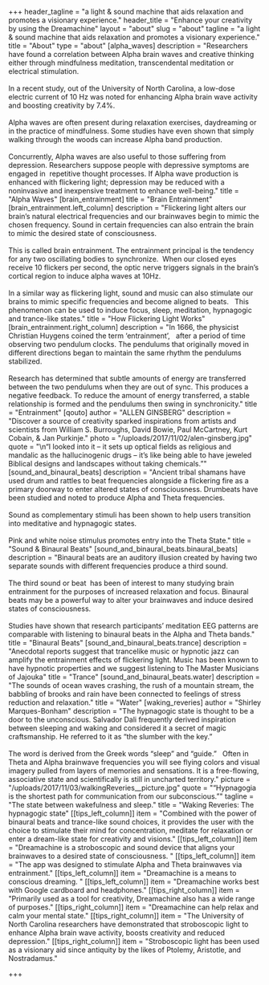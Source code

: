 +++
header_tagline = "a light & sound machine that aids relaxation and promotes a visionary experience."
header_title = "Enhance your creativity by using the Dreamachine"
layout = "about"
slug = "about"
tagline = "a light & sound machine that aids relaxation and promotes a visionary experience."
title = "About"
type = "about"
[alpha_waves]
description = "Researchers have found a correlation between Alpha brain waves and creative thinking either through mindfulness meditation, transcendental meditation or electrical stimulation.<br><br>In a recent study, out of the University of North Carolina, a low-dose electric current of 10 Hz was noted for enhancing Alpha brain wave activity and boosting creativity by 7.4%.<br><br>Alpha waves are often present during relaxation exercises, daydreaming or in the practice of mindfulness. Some studies have even shown that simply walking through the woods can increase Alpha band production.<br><br>Concurrently, Alpha waves are also useful to those suffering from depression. Researchers suppose people with depressive symptoms are engaged in &nbsp;repetitive thought processes. If Alpha wave production is enhanced with flickering light; depression may be reduced with a noninvasive and inexpensive treatment to enhance well-being."
title = "Alpha Waves"
[brain_entrainment]
title = "Brain Entrainment"
[brain_entrainment.left_column]
description = "Flickering light alters our brain’s natural electrical frequencies and our brainwaves begin to mimic the chosen frequency. Sound in certain frequencies can also entrain the brain to mimic the desired state of consciousness.<br><br>This is called brain entrainment. The entrainment principal is the tendency for any two oscillating bodies to synchronize. &nbsp;When our closed eyes receive 10 flickers per second, the optic nerve triggers signals in the brain’s cortical region to induce alpha waves at 10Hz.<br><br>In a similar way as flickering light, sound and music can also stimulate our brains to mimic specific frequencies and become aligned to beats. &nbsp; This phenomenon can be used to induce focus, sleep, meditation, hypnagogic and trance-like states."
title = "How Flickering Light Works"
[brain_entrainment.right_column]
description = "In 1666, the physicist Christian Huygens coined the term ‘entrainment’, &nbsp; after a period of time observing two pendulum clocks. The pendulums that originally moved in different directions began to maintain the same rhythm the pendulums stabilized.<br><br>Research has determined that subtle amounts of energy are transferred between the two pendulums when they are out of sync. This produces a negative feedback. To reduce the amount of energy transferred, a stable relationship is formed and the pendulums then swing in synchronicity."
title = "Entrainment"
[qouto]
author = "ALLEN GINSBERG"
description = "Discover a source of creativity sparked inspirations from artists and scientists from William S. Burroughs, David Bowie, Paul McCartney, Kurt Cobain, & Jan Purkinje."
photo = "/uploads/2017/11/02/alen-ginsberg.jpg"
quote = "\n“I looked into it – it sets up optical fields as religious and mandalic as the hallucinogenic drugs – it’s like being able to have jeweled Biblical designs and landscapes without taking chemicals.”"
[sound_and_binaural_beats]
description = "Ancient tribal shamans have used drum and rattles to beat frequencies alongside a flickering fire as a primary doorway to enter altered states of consciousness. Drumbeats have been studied and noted to produce Alpha and Theta frequencies.<br><br>Sound as complementary stimuli has been shown to help users transition into meditative and hypnagogic states.<br><br>Pink and white noise stimulus promotes entry into the Theta State."
title = "Sound & Binaural Beats"
[sound_and_binaural_beats.binaural_beats]
description = "Binaural beats are an auditory illusion created by having two separate sounds with different frequencies produce a third sound.<br><br>The third sound or beat &nbsp;has been of interest to many studying brain entrainment for the purposes of increased relaxation and focus. Binaural beats may be a powerful way to alter your brainwaves and induce desired states of consciousness.<br><br>Studies have shown that research participants’ meditation EEG patterns are comparable with listening to binaural beats in the Alpha and Theta bands."
title = "Binaural Beats"
[sound_and_binaural_beats.trance]
description = "Anecdotal reports suggest that trancelike music or hypnotic jazz can amplify the entrainment effects of flickering light. Music has been known to have hypnotic properties and we suggest listening to The Master Musicians of Jajouka"
title = "Trance"
[sound_and_binaural_beats.water]
description = "The sounds of ocean waves crashing, the rush of a mountain stream, the babbling of brooks and rain have been connected to feelings of stress reduction and relaxation."
title = "Water"
[waking_reveries]
author = "Shirley Marques-Bonham"
description = "The hypnagogic state is thought to be a door to the unconscious. Salvador Dali frequently derived inspiration between sleeping and waking and considered it a secret of magic craftsmanship. He referred to it as “the slumber with the key.”<br><br>The word is derived from the Greek words “sleep” and “guide.” &nbsp; Often in Theta and Alpha brainwave frequencies you will see flying colors and visual imagery pulled from layers of memories and sensations. It is a free-flowing, associative state and scientifically is still in uncharted territory."
picture = "/uploads/2017/11/03/walkingReveries__picture.jpg"
quote = "“Hypnagogia is the shortest path for communication from our subconscious.”"
tagline = "The state between wakefulness and sleep."
title = "Waking Reveries: The hypnagogic state"
[[tips_left_column]]
item = "Combined with the power of binaural beats and trance-like sound choices, it provides the user with the choice to stimulate their mind for concentration, meditate for relaxation or enter a dream-like state for creativity and visions."
[[tips_left_column]]
item = "Dreamachine is a stroboscopic and sound device that aligns your brainwaves to a desired state of consciousness. "
[[tips_left_column]]
item = "The app was designed to stimulate Alpha and Theta brainwaves via entrainment."
[[tips_left_column]]
item = "Dreamachine is a means to conscious dreaming. "
[[tips_left_column]]
item = "Dreamachine works best with Google cardboard and headphones."
[[tips_right_column]]
item = "Primarily used as a tool for creativity, Dreamachine also has a wide range of purposes."
[[tips_right_column]]
item = "Dreamachine can help relax and calm your mental state."
[[tips_right_column]]
item = "The University of North Carolina researchers have demonstrated that stroboscopic light to enhance Alpha brain wave activity, boosts creativity and reduced depression."
[[tips_right_column]]
item = "Stroboscopic light has been used as a visionary aid since antiquity by the likes of Ptolemy, Aristotle, and Nostradamus."

+++
